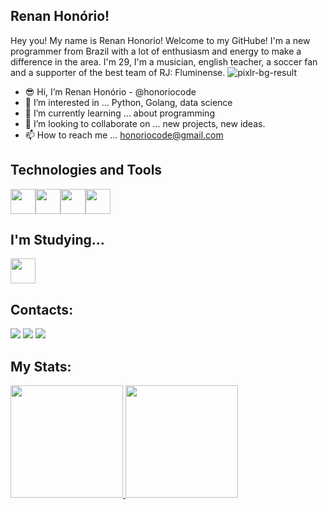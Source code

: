 ## Renan Honório!                   


Hey you! My name is Renan Honorio! Welcome to my GitHube!
I'm a new programmer from Brazil with a lot of enthusiasm and energy to make a difference in the area. I'm 29, I'm a musician, english teacher, a soccer fan and a 
supporter of the best team of RJ: Fluminense. ![pixlr-bg-result](https://user-images.githubusercontent.com/106161895/177099969-6cb4581f-4394-476e-8c03-bdc99baf6918.png) 
- 😎 Hi, I’m Renan Honório - @honoriocode 
- 👀 I’m interested in ... Python, Golang, data science
- 🌱 I’m currently learning ... about programming
- 💞️ I’m looking to collaborate on ... new projects, new ideas.
- 📫 How to reach me ... honoriocode@gmail.com

## Technologies and Tools

<img src="https://cdn.jsdelivr.net/gh/devicons/devicon/icons/python/python-original-wordmark.svg" width="40" height="40"/><img src="https://cdn.jsdelivr.net/gh/devicons/devicon/icons/git/git-original.svg" width="40" height="40"/><img src="https://cdn.jsdelivr.net/gh/devicons/devicon/icons/github/github-original-wordmark.svg" width="40" height="40"/><img src="https://cdn.jsdelivr.net/gh/devicons/devicon/icons/mysql/mysql-original-wordmark.svg" width="40" height="40"/>
                   

## I'm Studying...

<img src="https://cdn.jsdelivr.net/gh/devicons/devicon/icons/go/go-original-wordmark.svg" width="40" height="40" />
          
          
## Contacts:

<div>
<a href="https://instagram.com/honoriocode" target="_blank"><img src="https://img.shields.io/badge/-Instagram-%23E4405F?style=for-the-badge&logo=instagram&logoColor=white" target="_blank"></a>
<a href = "mailto:honoriocode@gmail.com"><img src="https://img.shields.io/badge/Gmail-D14836?style=for-the-badge&logo=gmail&logoColor=white" target="_blank"></a>
<a href="https://www.linkedin.com/in/renan-honorio/" target="_blank"><img src="https://img.shields.io/badge/-LinkedIn-%230077B5?style=for-the-badge&logo=linkedin&logoColor=white" target="_blank"></a>   
</div>
          

## My Stats:
<div>
<a href="https://github.com/honoriocode">
<img height="180em" src="https://github-readme-stats.vercel.app/api/top-langs/?username=honoriocode&layout=compact&langs_count=7&theme=dracula"/>
<img height="180em" src="https://github-readme-stats.vercel.app/api?username=honoriocode&show_icons=true&theme=dracula&include_all_commits=true&count_private=true"/>
</div>
